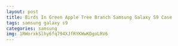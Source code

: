 ```yaml
---
layout: post
title: Birds In Green Apple Tree Branch Samsung Galaxy S9 Case
tags: samsung galaxy s9
categories: samsung
img: 1RWorxkSlhy6fq794XJfRYKWwKDgoLRV6
---
```


